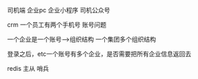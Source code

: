 司机端   企业pc   企业小程序       司机公众号

crm  一个员工有两个手机号  账号问题

一个企业是一个账号-->组织结构     一个集团多个组织结构

登录之后，etc一个账号有多个企业，是否需要把所有企业信息返回去

redis    主从  哨兵

